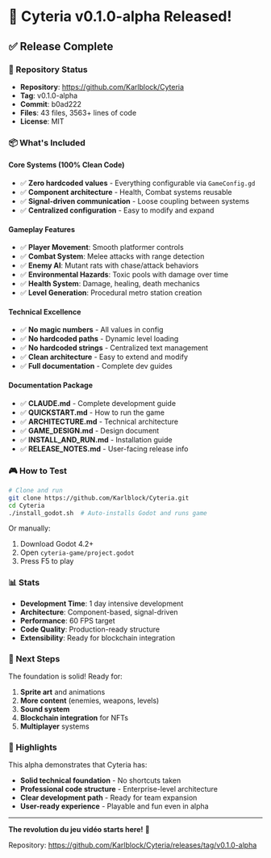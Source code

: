 # 🎉 Cyteria v0.1.0-alpha Released!

## ✅ Release Complete

### 🚀 Repository Status
- **Repository**: https://github.com/Karlblock/Cyteria
- **Tag**: v0.1.0-alpha
- **Commit**: b0ad222
- **Files**: 43 files, 3563+ lines of code
- **License**: MIT

### 📦 What's Included

#### Core Systems (100% Clean Code)
- ✅ **Zero hardcoded values** - Everything configurable via `GameConfig.gd`
- ✅ **Component architecture** - Health, Combat systems reusable
- ✅ **Signal-driven communication** - Loose coupling between systems
- ✅ **Centralized configuration** - Easy to modify and expand

#### Gameplay Features
- ✅ **Player Movement**: Smooth platformer controls
- ✅ **Combat System**: Melee attacks with range detection  
- ✅ **Enemy AI**: Mutant rats with chase/attack behaviors
- ✅ **Environmental Hazards**: Toxic pools with damage over time
- ✅ **Health System**: Damage, healing, death mechanics
- ✅ **Level Generation**: Procedural metro station creation

#### Technical Excellence
- ✅ **No magic numbers** - All values in config
- ✅ **No hardcoded paths** - Dynamic level loading
- ✅ **No hardcoded strings** - Centralized text management
- ✅ **Clean architecture** - Easy to extend and modify
- ✅ **Full documentation** - Complete dev guides

#### Documentation Package
- ✅ **CLAUDE.md** - Complete development guide
- ✅ **QUICKSTART.md** - How to run the game
- ✅ **ARCHITECTURE.md** - Technical architecture
- ✅ **GAME_DESIGN.md** - Design document
- ✅ **INSTALL_AND_RUN.md** - Installation guide
- ✅ **RELEASE_NOTES.md** - User-facing release info

### 🎮 How to Test

```bash
# Clone and run
git clone https://github.com/Karlblock/Cyteria.git
cd Cyteria
./install_godot.sh  # Auto-installs Godot and runs game
```

Or manually:
1. Download Godot 4.2+
2. Open `cyteria-game/project.godot`
3. Press F5 to play

### 📊 Stats

- **Development Time**: 1 day intensive development
- **Architecture**: Component-based, signal-driven
- **Performance**: 60 FPS target
- **Code Quality**: Production-ready structure
- **Extensibility**: Ready for blockchain integration

### 🔄 Next Steps

The foundation is solid! Ready for:
1. **Sprite art** and animations
2. **More content** (enemies, weapons, levels)  
3. **Sound system**
4. **Blockchain integration** for NFTs
5. **Multiplayer** systems

### 🌟 Highlights

This alpha demonstrates that Cyteria has:
- **Solid technical foundation** - No shortcuts taken
- **Professional code structure** - Enterprise-level architecture  
- **Clear development path** - Ready for team expansion
- **User-ready experience** - Playable and fun even in alpha

---

**The revolution du jeu vidéo starts here!** 🚀

Repository: https://github.com/Karlblock/Cyteria/releases/tag/v0.1.0-alpha